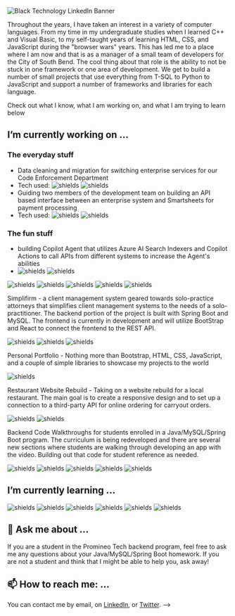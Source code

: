![Black Technology LinkedIn Banner](https://user-images.githubusercontent.com/66330433/111683584-0f1d0300-87fc-11eb-993d-0365f32e6683.png)

Throughout the years, I have taken an interest in a variety of computer languages.  From my time in my undergraduate studies when I learned C++ and Visual Basic, to my self-taught years of learning HTML, CSS, and JavaScript during the "browser wars" years.  This has led me to a place where I am now and that is as a manager of a small team of developers for the City of South Bend. The cool thing about that role is the ability to not be stuck in one framework or one area of development. We get to build a number of small projects that use everything from T-SQL to Python to JavaScript and support a number of frameworks and libraries for each language. 

Check out what I know, what I am working on, and what I am trying to learn below

## I’m currently working on ...

### The everyday stuff 
- Data cleaning and migration for switching enterprise services for our Code Enforcement Department
- Tech used: ![shields](https://img.shields.io/badge/ETL-Python-8AA29E) ![shields](https://img.shields.io/badge/ETL-Pandas-686963) 
- Guiding two members of the development team on building an API based interface between an enterprise system and Smartsheets for payment processing
- Tech used: ![shields](https://img.shields.io/badge/Programming-JavaScript-F9DF74) ![shields](https://img.shields.io/badge/Cloud-Azure_Functions-EDAE49) 
### The fun stuff 
- building Copilot Agent that utilizes Azure AI Search Indexers and Copilot Actions to call APIs from different systems to increase the Agent's abilities
- ![shields](https://img.shields.io/badge/AI-Copilot_Studio-8D3B72) ![shields](https://img.shields.io/badge/AI-Azure_Foundry-8A7090) 


![shields](https://img.shields.io/github/last-commit/jeff1haupt/FormSubmission)  ![shields](https://img.shields.io/badge/Spring-Thymeleaf-brightgreen)  ![shields](https://img.shields.io/badge/Spring-Sring%20Boot-yellowgreen)  ![shields](https://img.shields.io/badge/data-MySQL-blue)  ![shields](https://img.shields.io/badge/data-Hibernate-9cf)

Simplifirm - a client management system geared towards solo-practice attorneys that simplifies client management systems to the needs of a solo-practitioner.  The backend portion of the project is built with Spring Boot and MySQL.  The frontend is currently in development and will utilize BootStrap and React to connect the frontend to the REST API.  

![shields](https://img.shields.io/badge/frontend-Bootstrap-important)  ![shields](https://img.shields.io/badge/frontend-React-critical)  ![shields](https://img.shields.io/badge/Spring-Sring%20Boot-yellowgreen)

Personal Portfolio - Nothing more than Bootstrap, HTML, CSS, JavaScript, and a couple of simple libraries to showcase my projects to the world

![shields](https://img.shields.io/badge/frontend-Bootstrap-important)  

Restaurant Website Rebuild - Taking on a website rebuild for a local restaurant.  The main goal is to create a responsive design and to set up a connection to a third-party API for online ordering for carryout orders.  

![shields](https://img.shields.io/badge/frontend-Bootstrap-important)  ![shields](https://img.shields.io/badge/frontend-React-critical)  

Backend Code Walkthroughs for students enrolled in a Java/MySQL/Spring Boot program.  The curriculum is being redeveloped and there are several new sections where students are walking through developing an app with the video.  Building out that code for student reference as needed. 

![shields](https://img.shields.io/badge/languages-Java-yellow)  ![shields](https://img.shields.io/badge/frontend-React-critical)  ![shields](https://img.shields.io/badge/Spring-Sring%20Boot-yellowgreen)  ![shields](https://img.shields.io/badge/data-MySQL-blue)  ![shields](https://img.shields.io/badge/data-Hibernate-9cf)

## I’m currently learning ...

![shields](https://img.shields.io/badge/frontend-Bootstrap-important)  ![shields](https://img.shields.io/badge/frontend-React-critical)  ![shields](https://img.shields.io/badge/backend-Node-yellow)  ![shields](https://img.shields.io/badge/data-MongoDB-blue)  ![shields](https://img.shields.io/badge/Data-Python-brightgreen)  ![shields](https://img.shields.io/badge/cloud-AWS-informational)  

## 💬 Ask me about ...

If you are a student in the Promineo Tech backend program, feel free to ask me any questions about your Java/MySQL/Spring Boot homework.  If you are not a student and think that I might be able to help you, ask away!  


## 📫 How to reach me: ...

You can contact me by email, on [LinkedIn](https://www.linkedin.com/in/jefferyhaupt/), or [Twitter](https://twitter.com/jeff_haupt). 
-->
